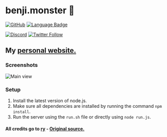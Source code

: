 # benji.monster 🐾

[![GitHub](https://img.shields.io/github/license/mashape/apistatus.svg)](https://github.com/ben071/benji.monster)
[![Language Badge](https://img.shields.io/github/languages/top/ben071/benji.monster.svg)](https://github.com/ben071/benji.monster)

[![Discord](https://img.shields.io/discord/569747786199728150?label=Discord&logo=Discord)](https://discord.furretreat.rocks)
[![Twitter Follow](https://img.shields.io/twitter/follow/BenjiTheFurry?style=social)](https://twitter.com/BenjiTheFurry)

## My [personal website.](https://benji.monster)

### Screenshots
![Main view](https://i.reupload.gg/OTyp3bEZR.png)

### Setup
 1. Install the latest version of node.js.
 2. Make sure all dependencies are installed by running the command `npm install`. 
 3. Run the server using the `run.sh` file or directly using `node run.js`.

#### All credits go to [ry](https://floofy.dev) - [Original source.](https://gitdab.com/y/benji.monster)


